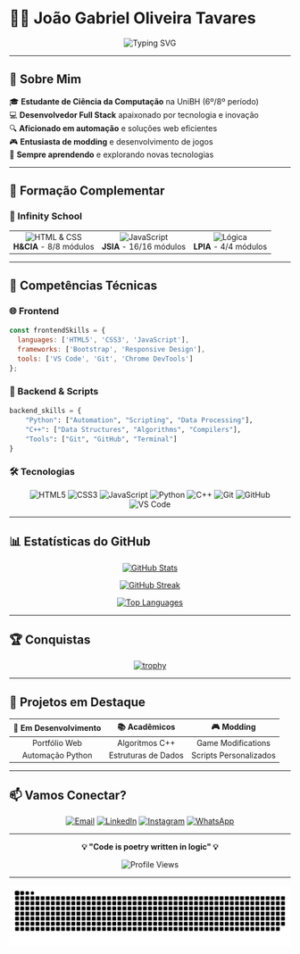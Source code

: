 # 👨‍💻 João Gabriel Oliveira Tavares

<div align="center">
  <img src="https://readme-typing-svg.demolab.com?font=Fira+Code&size=22&duration=3000&pause=1000&color=58A6FF&center=true&vCenter=true&width=435&lines=Computer+Science+Student;Full+Stack+Developer;Problem+Solver;Tech+Enthusiast" alt="Typing SVG" />
</div>

---

## 🚀 Sobre Mim

🎓 **Estudante de Ciência da Computação** na UniBH (6º/8º período)  
💻 **Desenvolvedor Full Stack** apaixonado por tecnologia e inovação  
🔍 **Aficionado em automação** e soluções web eficientes  
🎮 **Entusiasta de modding** e desenvolvimento de jogos  
🌱 **Sempre aprendendo** e explorando novas tecnologias

---

## 🎯 Formação Complementar

### 🏫 Infinity School

<table align="center">
<tr>
<td align="center">
<img src="https://img.shields.io/badge/HTML%20%26%20CSS%20com%20IA-100%25-success?style=for-the-badge&logo=html5&logoColor=white" alt="HTML & CSS" />
<br><strong>H&CIA</strong> - 8/8 módulos
</td>
<td align="center">
<img src="https://img.shields.io/badge/JavaScript%20com%20IA-100%25-success?style=for-the-badge&logo=javascript&logoColor=white" alt="JavaScript" />
<br><strong>JSIA</strong> - 16/16 módulos
</td>
<td align="center">
<img src="https://img.shields.io/badge/Lógica%20de%20Programação-100%25-success?style=for-the-badge&logo=codeigniter&logoColor=white" alt="Lógica" />
<br><strong>LPIA</strong> - 4/4 módulos
</td>
</tr>
</table>

---

## 💼 Competências Técnicas

### 🌐 Frontend
```javascript
const frontendSkills = {
  languages: ['HTML5', 'CSS3', 'JavaScript'],
  frameworks: ['Bootstrap', 'Responsive Design'],
  tools: ['VS Code', 'Git', 'Chrome DevTools']
};
```

### 🐍 Backend & Scripts
```python
backend_skills = {
    "Python": ["Automation", "Scripting", "Data Processing"],
    "C++": ["Data Structures", "Algorithms", "Compilers"],
    "Tools": ["Git", "GitHub", "Terminal"]
}
```

### 🛠️ Tecnologias

<div align="center">

![HTML5](https://img.shields.io/badge/HTML5-E34F26?style=for-the-badge&logo=html5&logoColor=white)
![CSS3](https://img.shields.io/badge/CSS3-1572B6?style=for-the-badge&logo=css3&logoColor=white)
![JavaScript](https://img.shields.io/badge/JavaScript-F7DF1E?style=for-the-badge&logo=javascript&logoColor=black)
![Python](https://img.shields.io/badge/Python-3776AB?style=for-the-badge&logo=python&logoColor=white)
![C++](https://img.shields.io/badge/C++-00599C?style=for-the-badge&logo=cplusplus&logoColor=white)
![Git](https://img.shields.io/badge/Git-F05032?style=for-the-badge&logo=git&logoColor=white)
![GitHub](https://img.shields.io/badge/GitHub-181717?style=for-the-badge&logo=github&logoColor=white)
![VS Code](https://img.shields.io/badge/VS_Code-0078D4?style=for-the-badge&logo=visual-studio-code&logoColor=white)

</div>

---

## 📊 Estatísticas do GitHub

<div align="center">
  
[![GitHub Stats](https://github-readme-stats.vercel.app/api?username=JoaoGabrielOT&show_icons=true&theme=tokyonight&include_all_commits=true&count_private=true)](https://github.com/JoaoGabrielOT)

[![GitHub Streak](https://streak-stats.demolab.com?user=JoaoGabrielOT&theme=tokyonight)](https://github.com/JoaoGabrielOT)

[![Top Languages](https://github-readme-stats.vercel.app/api/top-langs/?username=JoaoGabrielOT&layout=compact&theme=tokyonight)](https://github.com/JoaoGabrielOT)

</div>

---

## 🏆 Conquistas

<div align="center">

[![trophy](https://github-profile-trophy.vercel.app/?username=JoaoGabrielOT&theme=tokyonight&no-frame=true&row=1&column=6)](https://github.com/JoaoGabrielOT)

</div>

---

## 🎯 Projetos em Destaque

<div align="center">

| 🚀 **Em Desenvolvimento** | 📚 **Acadêmicos** | 🎮 **Modding** |
|:---:|:---:|:---:|
| Portfólio Web | Algoritmos C++ | Game Modifications |
| Automação Python | Estruturas de Dados | Scripts Personalizados |

</div>

---

## 📫 Vamos Conectar?

<div align="center">

[![Email](https://img.shields.io/badge/Email-D14836?style=for-the-badge&logo=gmail&logoColor=white)](mailto:joaogabrielot.ti@gmail.com)
[![LinkedIn](https://img.shields.io/badge/LinkedIn-0077B5?style=for-the-badge&logo=linkedin&logoColor=white)](https://www.linkedin.com/in/joaogabrielot/)
[![Instagram](https://img.shields.io/badge/Instagram-E4405F?style=for-the-badge&logo=instagram&logoColor=white)](https://www.instagram.com/joao.gabrielot/)
[![WhatsApp](https://img.shields.io/badge/WhatsApp-25D366?style=for-the-badge&logo=whatsapp&logoColor=white)](https://wa.me/5531982311519)

</div>

---

<div align="center">
  
**💡 "Code is poetry written in logic" 💡**

![Profile Views](https://komarev.com/ghpvc/?username=JoaoGabrielOT&color=58A6FF&style=for-the-badge)

</div>

---

<div align="center">
<img src="https://raw.githubusercontent.com/Platane/snk/output/github-contribution-grid-snake.svg" alt="Snake animation" />
</div>
